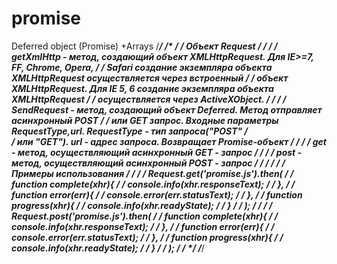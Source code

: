 promise
=======

Deferred object (Promise) +Arrays
/*****************************************************************************************/
/*  																					 */
/*	Объект Request																		 */
/*																						 */
/*   getXmlHttp - метод, создающий объект XMLHttpRequest. Для  IE>=7, FF, Chrome, Opera, */
/*  Safari создание экземпляра объекта  XMLHttpRequest осуществляется через встроенный   */
/*  объект XMLHttpRequest. Для IE 5, 6 создание экземпляра объекта  XMLHttpRequest       */
/*  осуществляется через ActiveXObject.													 */ 
/*																						 */
/*   SendRequest - метод, создающий объект Deferred. Метод отправляет асинхронный POST   */
/*  или GET запрос. Входные параметры RequestType,url. RequestType - тип запроса("POST"  */  
/*  или "GET"). url -  адрес запроса. Возвращает Promise-объект                          */
/*																						 */
/*  get - метод, осуществляющий асинхронный GET - запрос				    			 */
/*																						 */
/*  post - метод, осуществляющий асинхронный POST - запрос                               */
/*																						 */
/*																						 */
/*	Примеры использования																 */
/*																						 */
/*  Request.get('promise.js').then(														 */
/*	  function complete(xhr){															 */
/*			console.info(xhr.responseText);												 */
/*	  },																				 */
/*	  function error(err){																 */
/*			 console.error(err.statusText);												 */
/*	  },																				 */
/*	  function progress(xhr){															 */
/*			console.info(xhr.readyState);												 */
/*	  }																					 */
/* 	); 																					 */
/*																						 */
/*	Request.post('promise.js').then(													 */
/*	  function complete(xhr){															 */
/*			console.info(xhr.responseText);												 */
/*	  }, 																				 */
/*	  function error(err){	       														 */
/*			 console.error(err.statusText);												 */
/*	  },																				 */
/*	  function progress(xhr){															 */
/*			console.info(xhr.readyState);												 */
/*	  }																					 */
/*  );																					 */
/*																						 */
/*****************************************************************************************/
